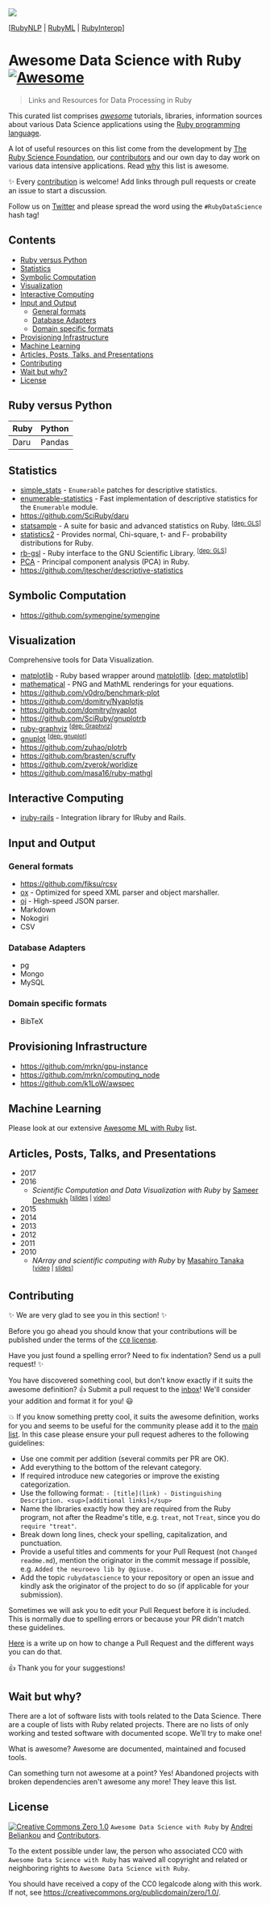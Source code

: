 <img src="header.png" align="center">

[[RubyNLP](https://github.com/arbox/nlp-with-ruby) |
 [RubyML](https://github.com/arbox/machine-learning-with-ruby) |
 [RubyInterop](https://github.com/arbox/ruby-interoperability)]


# Awesome Data Science with Ruby [![Awesome](https://cdn.rawgit.com/sindresorhus/awesome/d7305f38d29fed78fa85652e3a63e154dd8e8829/media/badge.svg)](https://github.com/sindresorhus/awesome)

> Links and Resources for Data Processing in Ruby

This curated list comprises [_awesome_][awesome] tutorials, libraries,
information sources about various Data Science applications using
the [Ruby programming language][ruby].

A lot of useful resources on this list come from the development by
[The Ruby Science Foundation][sciruby], our [contributors][contributors] and
our own day to day work on various data intensive applications.
Read [why](#wait-but-why) this list is awesome.

:sparkles: Every [contribution](#contributing) is welcome!
Add links through pull requests or create an issue to start a discussion.

Follow us on [Twitter](https://twitter.com/RubyNLP)
and please spread the word using the `#RubyDataScience` hash tag!

<!-- nodoc -->

## Contents

<!-- toc -->

- [Ruby versus Python](#ruby-versus-python)
- [Statistics](#statistics)
- [Symbolic Computation](#symbolic-computation)
- [Visualization](#visualization)
- [Interactive Computing](#interactive-computing)
- [Input and Output](#input-and-output)
  * [General formats](#general-formats)
  * [Database Adapters](#database-adapters)
  * [Domain specific formats](#domain-specific-formats)
- [Provisioning Infrastructure](#provisioning-infrastructure)
- [Machine Learning](#machine-learning)
- [Articles, Posts, Talks, and Presentations](#articles-posts-talks-and-presentations)
- [Contributing](#contributing)
- [Wait but why?](#wait-but-why)
- [License](#license)

<!-- tocstop -->

<!-- doc -->

## Ruby versus Python

| Ruby   | Python |
| ---    | ---    |
| Daru   | Pandas |

## Statistics

- [simple_stats](https://github.com/brianhempel/simple_stats) -
  `Enumerable` patches for descriptive statistics.
- [enumerable-statistics](https://github.com/mrkn/enumerable-statistics) -
  Fast implementation of descriptive statistics for the `Enumerable` module.
- https://github.com/SciRuby/daru
- [statsample](https://github.com/clbustos/statsample) -
  A suite for basic and advanced statistics on Ruby. <sup>[[dep: GLS](#gls)]</sup>
- [statistics2](https://github.com/abscondment/statistics2) -
  Provides normal, Chi-square, t- and F- probability distributions for Ruby.
- [rb-gsl](https://github.com/blackwinter/rb-gsl) -
  Ruby interface to the GNU Scientific Library. <sup>[[dep: GLS](#gls)]</sup>
- [PCA](https://github.com/gbuesing/pca) - Principal component analysis (PCA) in Ruby.
- https://github.com/jtescher/descriptive-statistics

## Symbolic Computation

- https://github.com/symengine/symengine

## Visualization

Comprehensive tools for Data Visualization.

- [matplotlib](https://github.com/mrkn/matplotlib.rb) -
  Ruby based wrapper around [matplotlib](https://matplotlib.org/).
   <dep>[[dep: matplotlib](#matplotlib)]</dep>
- [mathematical](https://github.com/gjtorikian/mathematical) -
  PNG and MathML renderings for your equations.
- https://github.com/v0dro/benchmark-plot
- https://github.com/domitry/Nyaplotjs
- https://github.com/domitry/nyaplot
- https://github.com/SciRuby/gnuplotrb
- [ruby-graphviz](https://github.com/glejeune/Ruby-Graphviz)
  <sup>[[dep: Graphviz](#graphviz)]</sup>
- [gnuplot](https://github.com/rdp/ruby_gnuplot/tree/master)
  <sup>[[dep: gnuplot](#gnuplot)]</sup>
- https://github.com/zuhao/plotrb
- https://github.com/brasten/scruffy
- https://github.com/zverok/worldize
- https://github.com/masa16/ruby-mathgl

## Interactive Computing

- [iruby-rails](https://github.com/mrkn/iruby-rails) -
  Integration library for IRuby and Rails.

## Input and Output

### General formats

- https://github.com/fiksu/rcsv
- [ox](https://github.com/ohler55/ox) -
  Optimized for speed XML parser and object marshaller.
- [oj](https://github.com/ohler55/oj) -
  High-speed JSON parser.
- Markdown
- Nokogiri
- CSV

### Database Adapters

- pg
- Mongo
- MySQL

### Domain specific formats

- BibTeX

## Provisioning Infrastructure

- https://github.com/mrkn/gpu-instance
- https://github.com/mrkn/computing_node
- https://github.com/k1LoW/awspec


## Machine Learning

Please look at our extensive [Awesome ML with Ruby][ml-with-ruby] list.

## Articles, Posts, Talks, and Presentations

- 2017
- 2016
  - _Scientific Computation and Data Visualization with Ruby_ by [Sameer Deshmukh](https://twitter.com/v0dro)
    <sup>[[slides](https://www.slideshare.net/SrijanOne/webinar-scientific-computation-and-data-visualization-with-ruby) |
          [video](https://www.youtube.com/watch?v=5970kC6MfBE)]</sup>
- 2015
- 2014
- 2013
- 2012
- 2011
- 2010
  - _NArray and scientific computing with Ruby_ by [Masahiro Tanaka](https://twitter.com/masa16tanaka)
    <sup>[[video](https://vimeo.com/14823720) |
          [slides](https://www.slideshare.net/masa16tanaka/narray-and-scientific-computing-with-ruby)]</sup>

## Contributing

:sparkles: We are very glad to see you in this section! :sparkles:

Before you go ahead you should know that your contributions will be published under
the terms of the [`CC0` license](https://creativecommons.org/publicdomain/zero/1.0/).

Have you just found a spelling error? Need to fix indentation?
Send us a pull request! :sparkles:

You have discovered something cool, but don't know exactly if it suits the
awesome definition? :+1: Submit a pull request to the [inbox](inbox.md)!
We'll consider your addition and format it for you! :smiley:

:boom: If you know something pretty cool, it suits the awesome definition, works for you
and seems to be useful for the community please add it to the [main list](README.md).
In this case please ensure your pull request adheres to the following guidelines:

- Use one commit per addition (several commits per PR are OK).
- Add everything to the bottom of the relevant category.
- If required introduce new categories or improve the existing categorization.
- Use the following format: `- [title](link) - Distinguishing Description. <sup>[additional links]</sup>`
- Name the libraries exactly how they are required from the Ruby program, not
  after the Readme's title, e.g. `treat`, not `Treat`, since you do `require "treat"`.
- Break down long lines, check your spelling, capitalization, and punctuation.
- Provide a useful titles and comments for your Pull Request (not `Changed readme.md`),
  mention the originator in the commit message if possible, e.g. `Added the neuroevo lib by @giuse.`
- Add the topic `rubydatascience` to your repository or open an issue and
  kindly ask the originator of the project to do so (if applicable for your submission).

Sometimes we will ask you to edit your Pull Request before it is included.
This is normally due to spelling errors or because your PR didn't match
these guidelines.

[Here][change-pr] is a write up on how to change a Pull Request and
the different ways you can do that.

:+1: Thank you for your suggestions!

## Wait but why?

There are a lot of software lists with tools related to the Data Science.
There are a couple of lists with Ruby related projects. There are no lists of
only working and tested software with documented scope. We'll try to make one!

What is awesome? Awesome are documented, maintained and focused tools.

Can something turn not awesome at a point? Yes! Abandoned projects with broken
dependencies aren't awesome any more! They leave this list.

## License

[![Creative Commons Zero 1.0](http://mirrors.creativecommons.org/presskit/buttons/80x15/svg/cc-zero.svg)](https://creativecommons.org/publicdomain/zero/1.0/) `Awesome Data Science with Ruby` by [Andrei Beliankou](https://github.com/arbox) and
[Contributors][contributors].

To the extent possible under law, the person who associated CC0 with
`Awesome Data Science with Ruby` has waived all copyright and related or neighboring rights
to `Awesome Data Science with Ruby`.

You should have received a copy of the CC0 legalcode along with this
work. If not, see <https://creativecommons.org/publicdomain/zero/1.0/>.

<!--- Links --->
[ruby]: https://www.ruby-lang.org/en/
[ml-with-ruby]: https://github.com/arbox/machine-learning-with-ruby
[awesome]: https://github.com/sindresorhus/awesome/blob/master/awesome.md
[change-pr]: https://github.com/RichardLitt/knowledge/blob/master/amending-a-commit-guide.md
[sciruby]: https://github.com/sciruby
[contributors]: https://github.com/arbox/data-science-with-ruby/graphs/contributors
